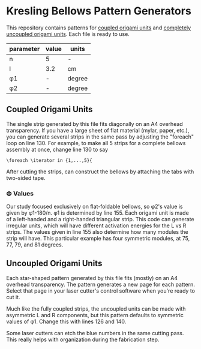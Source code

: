 # Kresling Bellows Pattern Generators

This repository contains patterns for [coupled origami units](BellowsStrip.tex) and [completely uncoupled origami units](ModuleArray.tex).
Each file is ready to use.

| parameter | value | units |
| --- | --- | --- |
| n | 5 | - |
| l | 3.2 | cm |
| &phi;1 | - | degree |
| &phi;2 | - | degree |

## Coupled Origami Units
The single strip generated by this file fits diagonally on an A4 overhead transparency.
If you have a large sheet of flat material (mylar, paper, etc.), you can generate several strips in the same pass by adjusting the "foreach" loop on line 130. For example, to make all 5 strips for a complete bellows assembly at once, change line 130 to say

    \foreach \iterator in {1,...,5}{

After cutting the strips, can construct the bellows by attaching the tabs with two-sided tape.

### &Phi; Values
Our study focused exclusively on flat-foldable bellows, so &phi;2's value is given by &phi;1-180/n. &phi;1 is determined by line 155.
Each origami unit is made of a left-handed and a right-handed triangular strip. This code can generate irregular units, which will have different activation energies for the L vs R strips. The values given in line 155 also determine how many modules the strip will have. This particular example has four symmetric modules, at 75, 77, 79, and 81 degrees.

## Uncoupled Origami Units
Each star-shaped pattern generated by this file fits (mostly) on an A4 overhead transparency. The pattern generates a new page for each pattern. Select that page in your laser cutter's control software when you're ready to cut it.

Much like the fully coupled strips, the uncoupled units can be made with asymmetric L and R components, but this pattern defaults to symmetric values of &phi;1. Change this with lines 126 and 140.

Some laser cutters can etch the blue numbers in the same cutting pass. This really helps with organization during the fabrication step.
